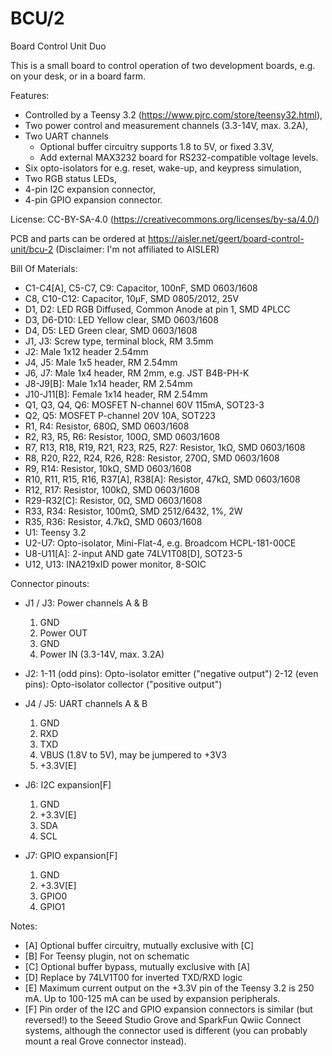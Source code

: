 # BCU/2
Board Control Unit Duo

This is a small board to control operation of two development boards, e.g. on
your desk, or in a board farm.

Features:
  - Controlled by a Teensy 3.2 (https://www.pjrc.com/store/teensy32.html),
  - Two power control and measurement channels (3.3-14V, max. 3.2A),
  - Two UART channels
      - Optional buffer circuitry supports 1.8 to 5V, or fixed 3.3V,
      - Add external MAX3232 board for RS232-compatible voltage levels.
  - Six opto-isolators for e.g. reset, wake-up, and keypress simulation,
  - Two RGB status LEDs,
  - 4-pin I2C expansion connector,
  - 4-pin GPIO expansion connector.

License: CC-BY-SA-4.0 (https://creativecommons.org/licenses/by-sa/4.0/)

PCB and parts can be ordered at
https://aisler.net/geert/board-control-unit/bcu-2 (Disclaimer: I'm not
affiliated to AISLER)

Bill Of Materials:
  - C1-C4[A], C5-C7, C9: Capacitor, 100nF, SMD 0603/1608
  - C8, C10-C12: Capacitor, 10µF, SMD 0805/2012, 25V
  - D1, D2: LED RGB Diffused, Common Anode at pin 1, SMD 4PLCC
  - D3, D6-D10: LED Yellow clear, SMD 0603/1608
  - D4, D5: LED Green clear, SMD 0603/1608
  - J1, J3: Screw type, terminal block, RM 3.5mm
  - J2: Male 1x12 header 2.54mm
  - J4, J5: Male 1x5 header, RM 2.54mm
  - J6, J7: Male 1x4 header, RM 2mm, e.g. JST B4B-PH-K
  - J8-J9[B]: Male 1x14 header, RM 2.54mm
  - J10-J11[B]: Female 1x14 header, RM 2.54mm
  - Q1, Q3, Q4, Q6: MOSFET N-channel 60V 115mA, SOT23-3
  - Q2, Q5: MOSFET P-channel 20V 10A, SOT223
  - R1, R4: Resistor, 680Ω, SMD 0603/1608
  - R2, R3, R5, R6: Resistor, 100Ω, SMD 0603/1608
  - R7, R13, R18, R19, R21, R23, R25, R27: Resistor, 1kΩ, SMD 0603/1608
  - R8, R20, R22, R24, R26, R28: Resistor, 270Ω, SMD 0603/1608
  - R9, R14: Resistor, 10kΩ, SMD 0603/1608
  - R10, R11, R15, R16, R37[A], R38[A]: Resistor, 47kΩ, SMD 0603/1608
  - R12, R17: Resistor, 100kΩ, SMD 0603/1608
  - R29-R32[C]: Resistor, 0Ω, SMD 0603/1608
  - R33, R34: Resistor, 100mΩ, SMD 2512/6432, 1%, 2W
  - R35, R36: Resistor, 4.7kΩ, SMD 0603/1608
  - U1: Teensy 3.2
  - U2-U7: Opto-isolator, Mini-Flat-4, e.g. Broadcom HCPL-181-00CE
  - U8-U11[A]: 2-input AND gate 74LV1T08[D], SOT23-5
  - U12, U13: INA219xID power monitor, 8-SOIC

Connector pinouts:
  - J1 / J3: Power channels A & B
      1. GND
      2. Power OUT
      3. GND
      4. Power IN (3.3-14V, max. 3.2A)

  - J2:
      1-11 (odd pins): Opto-isolator emitter ("negative output")
      2-12 (even pins): Opto-isolator collector ("positive output")

  - J4 / J5: UART channels A & B
      1. GND
      2. RXD
      3. TXD
      4. VBUS (1.8V to 5V), may be jumpered to +3V3
      5. +3.3V[E]

  - J6: I2C expansion[F]
      1. GND
      2. +3.3V[E]
      3. SDA
      4. SCL

  - J7: GPIO expansion[F]
      1. GND
      2. +3.3V[E]
      3. GPIO0
      4. GPIO1

Notes:
  * [A] Optional buffer circuitry, mutually exclusive with [C]
  * [B] For Teensy plugin, not on schematic
  * [C] Optional buffer bypass, mutually exclusive with [A]
  * [D] Replace by 74LV1T00 for inverted TXD/RXD logic
  * [E] Maximum current output on the +3.3V pin of the Teensy 3.2 is 250 mA.
	Up to 100-125 mA can be used by expansion peripherals.
  * [F] Pin order of the I2C and GPIO expansion connectors is similar (but
	reversed!) to the Seeed Studio Grove and SparkFun Qwiic Connect
	systems, although the connector used is different (you can probably
	mount a real Grove connector instead).
